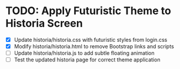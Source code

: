 # TODO: Apply Futuristic Theme to Historia Screen

- [x] Update historia/historia.css with futuristic styles from login.css
- [x] Modify historia/historia.html to remove Bootstrap links and scripts
- [ ] Update historia/historia.js to add subtle floating animation
- [ ] Test the updated historia page for correct theme application

